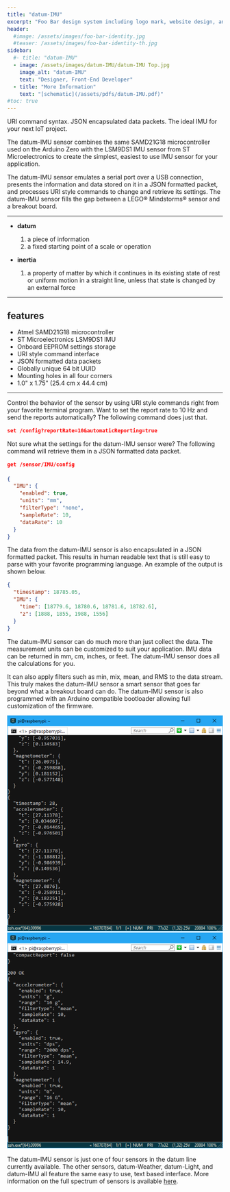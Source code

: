 ```yaml
---
title: "datum-IMU"
excerpt: "Foo Bar design system including logo mark, website design, and branding applications."
header:
  #image: /assets/images/foo-bar-identity.jpg
  #teaser: /assets/images/foo-bar-identity-th.jpg
sidebar:
  #- title: "datum-IMU"
  - image: /assets/images/datum-IMU/datum-IMU Top.jpg
    image_alt: "datum-IMU"
    text: "Designer, Front-End Developer"
  - title: "More Information"
    text: "[schematic](/assets/pdfs/datum-IMU.pdf)"
#toc: true
---
```


URI command syntax. JSON encapsulated data packets. The ideal IMU for your next IoT project.

The datum-IMU sensor combines the same SAMD21G18 microcontroller used on the Arduino Zero with the LSM9DS1 IMU sensor from ST Microelectronics to create the simplest, easiest to use IMU sensor for your application.

The datum-IMU sensor emulates a serial port over a USB connection, presents the information and data stored on it in a JSON formatted packet, and processes URI style commands to change and retrieve its settings. The datum-IMU sensor fills the gap between a LEGO&reg; Mindstorms&reg; sensor and a breakout board.

***
- **datum**
   1. a piece of information
   1. a fixed starting point of a scale or operation

- **inertia**
   1. a property of matter by which it continues in its existing state of rest or uniform motion in a straight line, unless that state is changed by an external force

---
## features

  - Atmel SAMD21G18 microcontroller
  - ST Microelectronics LSM9DS1 IMU
  - Onboard EEPROM settings storage
  - URI style command interface
  - JSON formatted data packets
  - Globally unique 64 bit UUID
  - Mounting holes in all four corners
  - 1.0" x 1.75" (25.4 cm x 44.4 cm)

---

Control the behavior of the sensor by using URI style commands right from your favorite terminal program.  Want to set the report rate to 10 Hz and send the reports automatically?  The following command does just that.

```json
set /config?reportRate=10&automaticReporting=true
```

Not sure what the settings for the datum-IMU sensor were?  The following command will retrieve them in a JSON formatted data packet.

```json
get /sensor/IMU/config

{
  "IMU": {
    "enabled": true,
    "units": "mm",
    "filterType": "none",
    "sampleRate": 10,
    "dataRate": 10
  }
}
```

The data from the datum-IMU sensor is also encapsulated in a JSON formatted packet.  This results in human readable text that is still easy to parse with your favorite programming language.  An example of the output is shown below.

```json
{
  "timestamp": 18785.05,
  "IMU": {
    "time": [18779.6, 18780.6, 18781.6, 18782.6],
    "z": [1888, 1855, 1988, 1556]
  }
}
```

The datum-IMU sensor can do much more than just collect the data.  The measurement units can be customized to suit your application.  IMU data can be returned in mm, cm, inches, or feet.  The datum-IMU sensor does all the calculations for you.

It can also apply filters such as min, mix, mean, and RMS to the data stream.  This truly makes the datum-IMU sensor a smart sensor that goes far beyond what a breakout board can do.  The datum-IMU sensor is also programmed with an Arduino compatible bootloader allowing full customization of the firmware.


![alt text](/assets/images/datum-IMU/datum-IMU-Data1.png "J&J Studios ")
![alt text](/assets/images/datum-IMU/datum-IMU-Data2.png "J&J Studios ")

The datum-IMU sensor is just one of four sensors in the datum line currently available.  The other sensors, datum-Weather, datum-Light, and datum-IMU all feature the same easy to use, text based interface.  More information on the full spectrum of sensors is available [here](https://jandjstudios.github.io/datasheets/datumInformation.pdf).